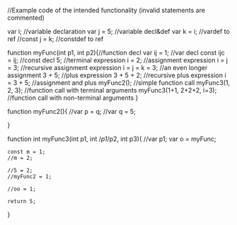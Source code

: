 

//Example code of the intended functionality (invalid statements are commented)

var i;			//variable declaration
var j = 5;		//variable decl&def
var k = i;		//vardef to ref
//const j = k;	//constdef to ref


function myFunc(int p1, int p2){//function decl
	var ij = 1;				//var decl
	const ijc = ij;			//const decl
	5;						//terminal expression
	i = 2;					//assignment expression
	i = j = 3;				//recursive assignment expression
	i = j = k = 3;			//an even longer assignment
	3 + 5;					//plus expression
	3 + 5 + 2;				//recursive plus expression
	i = 3 + 5;				//assignment and plus
	myFunc2();				//simple function call
	myFunc3(1, 2, 3);		//function call with terminal arguments
	myFunc3(1+1, 2+2+2, i=3);	//function call with non-terminal arguments
}


function myFunc2(){
	//var p = q;
	//var q = 5;
	
}

function int myFunc3(int p1, int /*p1*/p2, int p3){
	//var p1;
	var o = myFunc;
	
	const m = 1;
	//m = 2;
	
	//5 = 2;
	//myFunc2 = 1;
	
	//oo = 1;

	return 5;
}
